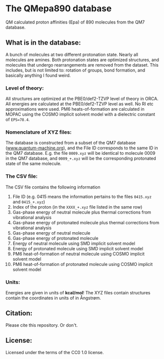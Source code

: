 # The QMepa890 database
QM calculated proton affinities (Epa) of 890 molecules from the QM7 database.

## What is in the database:

A bunch of molecules at two different protonation state. Nearly all molecules are amines. Both protonation states are optimized structures, and molecules that undergo rearrangements are removed from the dataset. This includes, but is not limited to: rotation of groups, bond formation, and basically anything I found weird.

### Level of theory:
All structures are optimized at the PBE0/def2-TZVP level of theory in ORCA.
All energies are calculated at the PBE0/def2-TZVP level as well. No RI etc approximations were used.
PM6 heats-of-formation are calculated in MOPAC using the COSMO implicit solvent model with a dielectric constant of `EPS=78.4`.

### Nomenclature of XYZ files:

The database is constructed from a subset of the QM7 database (www.quantum-machine.org), and the File ID corresponds to the same ID in the QM7 database. E.g. the file `0009.xyz` will be identical to molecule 0009 in the QM7 database, and `0009_+.xyz` will be the corresponding protonated state of the same molecule.

### The CSV file:
The CSV file contains the following information

1. File ID (e.g. 0415 means the information pertains to the files `0415.xyz` and `0415_+.xyz`)
2. Index of the proton (in the `XXXX_+.xyz` file listed in the same row)
3. Gas-phase energy of neutral molecule plus thermal corrections from vibrational analysis
4. Gas-phase energy of protonated molecule plus thermal corrections from vibrational analysis
5. Gas-phase energy of neutral molecule
6. Gas-phase energy of protonated molecule
7. Energy of neutral molecule using SMD implicit solvent model
8. Energy of protonated molecule using SMD implicit solvent model
9. PM6 heat-of-formation of neutral molecule using COSMO implicit solvent model
10. PM6 heat-of-formation of protonated molecule using COSMO implicit solvent model

### Units:
Energies are given in units of **kcal/mol**! The XYZ files contain structures contain the coordinates in units of in Ångstrøm.


## Citation:
Please cite this repository. Or don't.

## License:
Licensed under the terms of the CC0 1.0 license.
